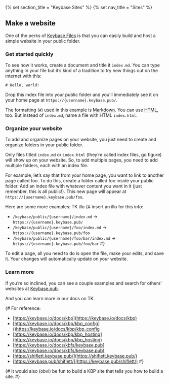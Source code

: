 {% set section_title = "Keybase Sites" %}
{% set nav_title = "Sites" %}

## Make a website
One of the perks of [Keybase Files](/files) is that you can easily build and host a simple website in your public folder. 

### Get started quickly
To see how it works, create a document and title it `index.md`. You can type anything in your file but it’s kind of a tradition to try new things out on the internet with this:

```
# Hello, world!
```

Drop this index file into your public folder and you’ll immediately see it on your home page at `https://{username}.keybase.pub/`. 

The formatting (`#`) used in this example is [Markdown](https://daringfireball.net/projects/markdown/basics). You can use [HTML](https://www.w3schools.com/html/), too. But instead of `index.md`, name a file with HTML `index.html`.

### Organize your website
To add and organize pages on your website, you just need to create and organize folders in your public folder. 

Only files titled `index.md` or `index.html` (they’re called index files, go figure) will show up on your website. So, to add multiple pages, you need to add multiple folders, each with an index file. 

For example, let’s say that from your home page, you want to link to another page called foo. To do this, create a folder called foo inside your public folder. Add an index file with whatever content you want in it (just remember, this is all public!). This new page will appear at `https://{username}.keybase.pub/foo`.

Here are some more examples:
TK illo
{# insert an illo for this info: 
* `/keybase/public/{username}/index.md` → `https://{username}.keybase.pub/`
* `/keybase/public/{username}/foo/index.md` → `https://{username}.keybase.pub/foo`
* `/keybase/public/{username}/foo/bar/index.md` → `https://{username}.keybase.pub/foo/bar` #}

To edit a page, all you need to do is open the file, make your edits, and save it. Your changes will automatically update on your website.

### Learn more

If you’re so inclined, you can see a couple examples and search for others’ websites at [Keybase.pub](https://keybase.pub/).

And you can learn more in our docs on TK.

{# For reference:
* [https://keybase.io/docs/kbp](https://keybase.io/docs/kbp)
* [https://keybase.io/docs/kbp/kbp_config]()https://keybase.io/docs/kbp/kbp_config
* [https://keybase.io/docs/kbp/kbp_hosting](https://keybase.io/docs/kbp/kbp_hosting)
* [https://keybase.io/docs/kbfs/keybase.pub](https://keybase.io/docs/kbfs/keybase.pub)
* [https://shiflett.keybase.pub/](https://shiflett.keybase.pub/)
* [https://keybase.pub/shiflett/](https://keybase.pub/shiflett/) #}

{# It would also (obvi) be fun to build a KBP site that tells you how to build a site. #}
